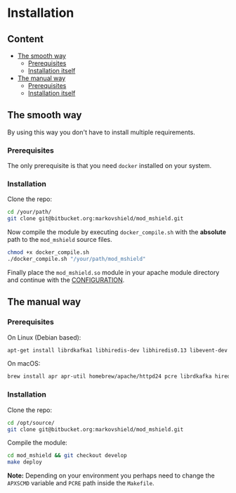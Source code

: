 # Installation

## Content
* [The smooth way](#markdown-header-the-smooth-way)
    * [Prerequisites](#markdown-header-prerequisites)
    * [Installation itself](#markdown-header-installation-itself)
* [The manual way](#markdown-header-the-manual-way)
    * [Prerequisites](#markdown-header-prerequisites)
    * [Installation itself](#markdown-header-installation-itself)

## The smooth way
By using this way you don't have to install multiple requirements.

### Prerequisites
The only prerequisite is that you need `docker` installed on your system.

### Installation
Clone the repo:
```bash
cd /your/path/
git clone git@bitbucket.org:markovshield/mod_mshield.git
```

Now compile the module by executing `docker_compile.sh` with the **absolute** path to the `mod_mshield` source files.
```bash
chmod +x docker_compile.sh
./docker_compile.sh "/your/path/mod_mshield"
```

Finally place the `mod_mshield.so` module in your apache module directory and continue with the [CONFIGURATION](CONFIGURATION.md).

## The manual way

### Prerequisites
On Linux (Debian based):
```bash
apt-get install librdkafka1 libhiredis-dev libhiredis0.13 libevent-dev apache2 apache2-dev libapr1 libapr1-dev libpcre3-dev
```

On macOS:
```bash
brew install apr apr-util homebrew/apache/httpd24 pcre librdkafka hiredis libevent
```

### Installation
Clone the repo:
```bash
cd /opt/source/
git clone git@bitbucket.org:markovshield/mod_mshield.git
```

Compile the module:
```bash
cd mod_mshield && git checkout develop
make deploy
```
**Note:** Depending on your environment you perhaps need to change the `APXSCMD` variable and `PCRE` path inside the `Makefile`.
